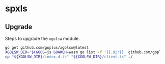 # spxls

## Upgrade

Steps to upgrade the `xgolsw` module:

```bash
go get github.com/goplus/xgolsw@latest
XGOLSW_DIR="$(GOOS=js GOARCH=wasm go list -f '{{.Dir}}' github.com/goplus/xgolsw)"
cp "${XGOLSW_DIR}/index.d.ts" "${XGOLSW_DIR}/client.ts" ./
```

